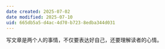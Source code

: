```yaml
---
date created: 2025-07-02
date modified: 2025-07-10
uid: 665db5a5-d4ac-4d70-b723-8edba344d031
---
```


写文章是两个人的事情，不仅要表达好自己，还要理解读者的心情。
